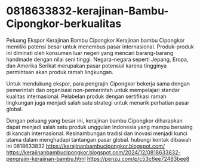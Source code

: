 # 0818633832-kerajinan-Bambu-Cipongkor-berkualitas
Peluang Ekspor Kerajinan Bambu Cipongkor
Kerajinan bambu Cipongkor memiliki potensi besar untuk menembus pasar internasional. Produk-produk ini diminati oleh konsumen luar negeri yang mencari barang-barang handmade dengan nilai seni tinggi. Negara-negara seperti Jepang, Eropa, dan Amerika Serikat merupakan pasar potensial karena tingginya permintaan akan produk ramah lingkungan.

Untuk mendukung ekspor, para pengrajin Cipongkor bekerja sama dengan pemerintah dan organisasi non-pemerintah untuk mempelajari standar kualitas internasional. Pelabelan produk dengan sertifikasi ramah lingkungan juga menjadi salah satu strategi untuk menarik perhatian pasar global.

Dengan peluang yang besar ini, kerajinan bambu Cipongkor diharapkan dapat menjadi salah satu produk unggulan Indonesia yang mampu bersaing di kancah internasional. Kesinambungan tradisi dan inovasi menjadi kunci utama dalam menghadapi tantangan pasar global.
hubungi kontak dibawah ini
0818633832
https://kerajinanbambucipongkor.blogspot.com/
https://kerajinanbambucipongkor.blogspot.com/2024/12/0818633832-pengrajin-kerajinan-bambu.html
https://penzu.com/p/c53c6ee72483bee8

